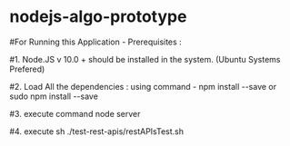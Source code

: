 # nodejs-algo-prototype

#For Running this Application - Prerequisites : 

#1. Node.JS v 10.0 + should be installed in the system. (Ubuntu Systems Prefered) 

#2. Load All the dependencies : using command - npm install --save or sudo npm install --save

#3. execute command node server

#4. execute sh ./test-rest-apis/restAPIsTest.sh
